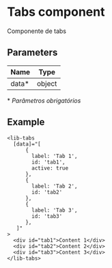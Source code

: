 # Tabs component
Componente de tabs

## Parameters
| Name          | Type                           |
|---------------|--------------------------------|
| data*         | object                         |

\* *Parâmetros obrigatórios*

## Example
~~~~
<lib-tabs
  [data]="[
      {
        label: 'Tab 1',
        id: 'tab1',
        active: true
      },
      {
        label: 'Tab 2',
        id: 'tab2'
      },
      {
        label: 'Tab 3',
        id: 'tab3'
      },
   ]"
>
  <div id="tab1">Content 1</div>
  <div id="tab2">Content 2</div>
  <div id="tab3">Content 3</div>
</lib-tabs>
~~~~
